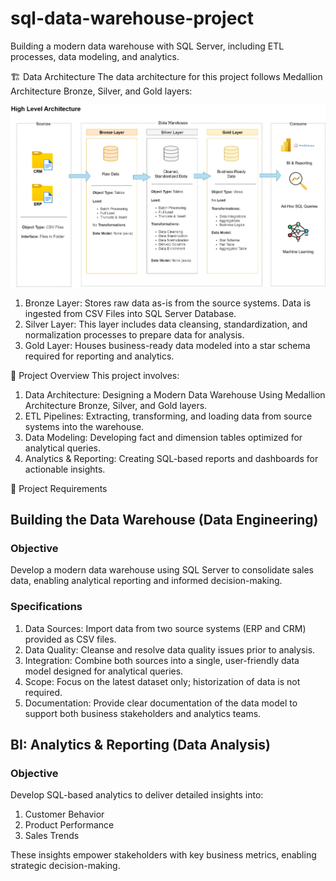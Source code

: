 # sql-data-warehouse-project
Building a modern data warehouse with SQL Server, including ETL processes, data modeling, and analytics.

🏗️ Data Architecture
The data architecture for this project follows Medallion Architecture Bronze, Silver, and Gold layers:

![image alt](https://github.com/DilrukshiManjula07/sql-data-warehouse-project/blob/254193349059dcd3e18387a6e49486a85da8e88e/docs/High%20Level%20Architecture.png)

1. Bronze Layer: Stores raw data as-is from the source systems. Data is ingested from CSV Files into SQL Server Database.
2. Silver Layer: This layer includes data cleansing, standardization, and normalization processes to prepare data for analysis.
3. Gold Layer: Houses business-ready data modeled into a star schema required for reporting and analytics.
   
📖 Project Overview
This project involves:
1. Data Architecture: Designing a Modern Data Warehouse Using Medallion Architecture Bronze, Silver, and Gold layers.
2. ETL Pipelines: Extracting, transforming, and loading data from source systems into the warehouse.
3. Data Modeling: Developing fact and dimension tables optimized for analytical queries.
4. Analytics & Reporting: Creating SQL-based reports and dashboards for actionable insights.

🚀 Project Requirements
## Building the Data Warehouse (Data Engineering)

### Objective
Develop a modern data warehouse using SQL Server to consolidate sales data, enabling analytical reporting and informed decision-making.

### Specifications
1. Data Sources: Import data from two source systems (ERP and CRM) provided as CSV files.
2. Data Quality: Cleanse and resolve data quality issues prior to analysis.
3. Integration: Combine both sources into a single, user-friendly data model designed for analytical queries.
4. Scope: Focus on the latest dataset only; historization of data is not required.
5. Documentation: Provide clear documentation of the data model to support both business stakeholders and analytics teams.

## BI: Analytics & Reporting (Data Analysis)

### Objective
Develop SQL-based analytics to deliver detailed insights into:
1. Customer Behavior
2. Product Performance
3. Sales Trends
   
These insights empower stakeholders with key business metrics, enabling strategic decision-making.
